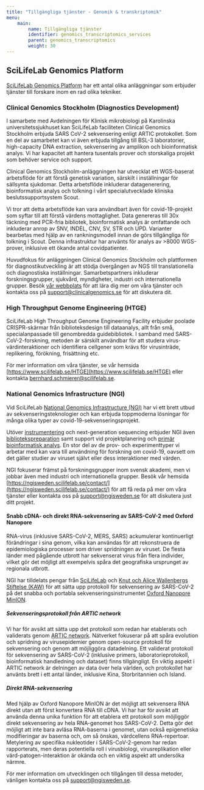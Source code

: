 ```yaml
---
title: "Tillgängliga tjänster - Genomik & transkriptomik"
menu:
    main:
        name: Tillgängliga tjänster
        identifier: genomics_transcriptomics_services
        parent: genomics_transcriptomics
        weight: 30
---
```


## SciLifeLab Genomics Platform

[SciLifeLab Genomics Platform](https://www.scilifelab.se/infrastructure/?cat_13168) har ett antal olika anläggningar som erbjuder tjänster till forskare inom en rad olika tekniker.

### Clinical Genomics Stockholm (Diagnostics Development)

I samarbete med Avdelningen för Klinisk mikrobiologi på Karolinska universitetssjukhuset kan SciLifeLab faciliteten Clinical Genomics Stockholm erbjuda SARS CoV-2 sekvensering enligt ARTIC protokollet. Som en del av samarbetet kan vi även erbjuda tillgång till BSL-3 laboratorier, high-capacity DNA extraction, sekvensering av amplikon och bioinformatisk analys. Vi har kapacitet att hantera tusentals prover och storskaliga projekt som behöver service och support.

Clinical Genomics Stockholm-anläggningen har utvecklat ett WGS-baserat arbetsflöde för att förstå genetisk variation, särskilt i inställningar för sällsynta sjukdomar. Detta arbetsflöde inkluderar datagenerering, bioinformatisk analys och tolkning i vårt specialutvecklade kliniska beslutssupportsystem Scout.

Vi tror att detta arbetsflöde kan vara användbart även för covid-19-projekt som syftar till att förstå värdens mottaglighet. Data genereras till 30x täckning med PCR-fria bibliotek, bioinformatisk analys är omfattande och inkluderar anrop av SNV, INDEL, CNV, SV, STR och UPD. Varianter bearbetas med hjälp av en rankningsmodell innan de görs tillgängliga för tolkning i Scout. Denna infrastruktur har använts för analys av >8000 WGS-prover, inklusive ett ökande antal covidpatienter.

Huvudfokus för anläggningen Clinical Genomics Stockholm och plattformen för diagnostikutveckling är att stödja övergången av NGS till translationella och diagnostiska inställningar. Samarbetspartners inkluderar forskningsgrupper, sjukvård, myndigheter, industri och internationella grupper. Besök [vår webbplats](https://www.scilifelab.se/facilities/clinical-genomics-stockholm/) för att lära dig mer om våra tjänster och kontakta oss på [support@clinicalgenomics.se](mailto:support@clinicalgenomics.se) för att diskutera dit.

### High Throughput Genome Engineering (HTGE)

SciLifeLab High Throughput Genome Engineering Facility erbjuder poolade CRISPR-skärmar från biblioteksdesign till dataanalys, allt från små, specialanpassade till genombredda guidebibliotek.
I samband med SARS-CoV-2-forskning, metoden är särskilt användbar för att studera virus-värdinteraktioner och identifiera cellgener som krävs för virusinträde, replikering, förökning, frisättning etc.

För mer information om våra tjänster, se vår hemsida [https://www.scilifelab.se/HTGE](https://www.scilifelab.se/HTGE) eller kontakta [bernhard.schmierer@scilifelab.se](mailto:bernhard.schmierer@scilifelab.se).

### National Genomics Infrastructure (NGI)

Vid SciLifeLab [National Genomics Infrastructure (NGI)](https://ngisweden.scilifelab.se) har vi ett brett utbud av sekvenseringsteknologier och kan erbjuda toppmoderna lösningar för många olika typer av covid-19-sekvenseringsprojekt.

Utöver [instrumentering](https://ngisweden.scilifelab.se/technologies/) och next-generation sequencing erbjuder NGI även [bibliotekspreparation](https://ngisweden.scilifelab.se/applications/) samt support vid projektplanering och [primär bioinformatisk analys](https://ngisweden.scilifelab.se/bioinformatics/).
En stor del av de prov- och experimenttyper vi arbetar med kan vara till användning för forskning om covid-19, oavsett om det gäller studier av viruset självt eller dess interaktioner med värden.

NGI fokuserar främst på forskningsgrupper inom svensk akademi, men vi jobbar även med industri och internationella grupper.
Besök vår hemsida [https://ngisweden.scilifelab.se/contact/](https://ngisweden.scilifelab.se/contact/) för att få reda på mer om våra tjänster eller kontakta oss på [support@ngisweden.se](mailto:support@ngisweden.se) för att diskutera just ditt projekt.

#### Snabb cDNA- och direkt RNA-sekvensering av SARS-CoV-2 med Oxford Nanopore

RNA-virus (inklusive SARS-CoV-2, MERS, SARS) ackumulerar kontinuerligt förändringar i sina genom, vilka kan användas för att rekonstruera de epidemiologiska processer som driver spridningen av viruset.
De flesta länder med pågående utbrott har sekvenserat virus från flera individer, vilket gör det möjligt att exempelvis spåra det geografiska ursprunget av regionala utbrott.

NGI har tilldelats pengar från [SciLifeLab](https://www.scilifelab.se/covid-19) och [Knut och Alice Wallenbergs Stiftelse (KAW)](https://kaw.wallenberg.org/) för att sätta upp protokoll för sekvensering av SARS-CoV-2 på det snabba och portabla sekvenseringsinstrumentet [Oxford Nanopore MinION](https://nanoporetech.com/products/minion).

##### Sekvenseringsprotokoll från ARTIC network

Vi har för avsikt att sätta upp det protokoll som redan har etablerats och validerats genom [ARTIC network](https://artic.network/ncov-2019).
Nätverket fokuserar på att spåra evolution och spridning av virusepidemier genom open-source protokoll för sekvensering och genom att möjliggöra datadelning.
Ett validerat protokoll för sekvensering av SARS-CoV-2 (inklusive primers, laboratorieprotokoll, bioinformatisk handledning och dataset) finns tillgängligt.
En viktig aspekt i ARTIC network är delningen av data över hela världen, och protokollet har använts brett i ett antal länder, inklusive Kina, Storbritannien och Island.

##### Direkt RNA-sekvensering

Med hjälp av Oxford Nanopore MinION är det möjligt att sekvensera RNA direkt  utan att först konvertera RNA till cDNA.
Vi har har för avsikt att använda denna unika funktion för att etablera ett protokoll som möjliggör direkt sekvensering av hela RNA-genomet hos SARS-CoV-2.
Detta gör det möjligt att inte bara avläsa RNA-baserna i genomet, utan också epigenetiska modifieringar av baserna och, om så önskas, värdcellens RNA-repertoar.
Metylering av specifika nukleotider i SARS-CoV-2-genom har redan rapporterats, men deras potentiella roll i virusbiologi, virusreplikation eller värd-patogen-interaktion är okända och en viktig aspekt att undersöka närmre.

För mer information om utvecklingen och tillgången till dessa metoder, vänligen kontakta oss på [support@ngisweden.se](mailto:support@ngisweden.se).
